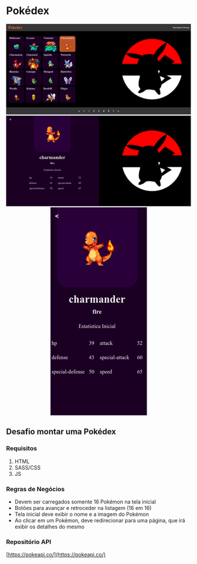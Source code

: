 # Pokédex
<p align="center">
<img src="./.github/pokedex-home.png" alt="home">
<img src="./.github/pokedex-detail.png" alt="detail">
<img src="./.github/pokedex-mobile.png" alt="mobile">
</p>

## Desafio montar uma Pokédex

### Requisitos

1. HTML
2. SASS/CSS
3. JS

### Regras de Negócios

- Devem ser carregados somente 16 Pokémon na tela inicial
- Botões para avançar e retroceder na listagem (16 em 16)
- Tela inicial deve exibir o nome e a imagem do Pokémon
- Ao clicar em um Pokémon, deve redirecionar para uma página, que irá exibir os detalhes do mesmo

### Repositório API

[https://pokeapi.co/](https://pokeapi.co/)
